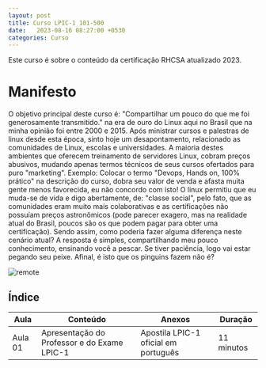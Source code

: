 ```yaml
---
layout: post
title: Curso LPIC-1 101-500
date:   2023-08-16 08:27:00 +0530
categories: Curso
---
```

Este curso é sobre o conteúdo da certificação RHCSA atualizado 2023.

# Manifesto

O objetivo principal deste curso é: "Compartilhar um pouco do que me foi generosamente transmitido." na era de ouro do Linux aqui no Brasil que na minha opinião foi entre 2000 e 2015. Após ministrar cursos e palestras de linux desde esta época, sinto hoje um desapontamento, relacionado as comunidades de Linux, escolas e universidades. A maioria destes ambientes que oferecem treinamento de servidores Linux, cobram preços abusivos, mudando apenas termos técnicos de seus cursos ofertados para puro "marketing". Exemplo: Colocar o termo "Devops, Hands on, 100% prático" na descrição do curso, dobra seu valor de venda e afasta muita gente menos favorecida, eu não concordo com isto! O linux permitiu que eu muda-se de vida e digo abertamente, de: "classe social", pelo fato, que as comunidades eram muito mais colaborativas e as certificações não possuíam preços astronômicos (pode parecer exagero, mas na realidade atual do Brasil, poucos são os que podem pagar para obter uma certificação). Sendo assim, como poderia fazer alguma diferença neste cenário atual? A resposta é simples, compartilhando meu pouco conhecimento, ensinando você a pescar. Se tiver paciência, logo vai estar pegando seu peixe. Afinal, é isto que os pinguins fazem não é?

![remote](https://profjulianoramos.github.io/linux/blog/images/tux.png)



## Índice

| Aula | Conteúdo  | Anexos | Duração |
|-----|--------|--------|-----|
| Aula 01 | Apresentação do Professor e do Exame LPIC-1 | Apostila LPIC-1 oficial em português | 11 minutos |


